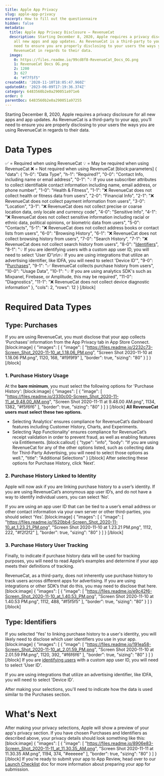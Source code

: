 ```yaml
---
title: Apple App Privacy
slug: apple-app-privacy
excerpt: How to fill out the questionnaire
hidden: false
metadata:
  title: Apple App Privacy Disclosure – RevenueCat
  description: Starting December 8, 2020, Apple requires a privacy disclosure for
    all new apps and app updates. As RevenueCat is a third-party to your app, you’ll
    need to ensure you are properly disclosing to your users the ways you are using
    RevenueCat in regards to their data.
  image:
    0: https://files.readme.io/99cd8f8-RevenueCat_Docs_OG.png
    1: RevenueCat Docs OG.png
    2: 1200
    3: 627
    4: "#f7f5f5"
createdAt: '2020-11-10T18:05:47.960Z'
updatedAt: '2023-06-09T17:19:36.374Z'
category: 6483560b2e0a290051a971e6
order: 0
parentDoc: 6483560b2e0a290051a97255
---
```

Starting December 8, 2020, Apple requires a privacy disclosure for all new apps and app updates. As RevenueCat is a third-party to your app, you’ll need to ensure you are properly disclosing to your users the ways you are using RevenueCat in regards to their data.

# Data Types

✅ = Required when using RevenueCat
💡 = May be required when using RevenueCat
❌ = Not required when using RevenueCat
[block:parameters]
{
  "data": {
    "h-0": "Data Type",
    "h-1": "Required?",
    "0-0": "Contact Info, including name or email address",
    "0-1": "💡 If you use subscriber attributes to collect identifiable contact information including name, email address, or phone number",
    "1-0": "Health & Fitness",
    "1-1": "❌ RevenueCat does not collect health or fitness data from users",
    "2-0": "Financial Info",
    "2-1": "❌ RevenueCat does not collect payment information from users",
    "3-0": "Location",
    "3-1": "❌ RevenueCat does not collect precise or coarse location data, only locale and currency code",
    "4-0": "Sensitive Info",
    "4-1": "❌ RevenueCat does not collect sensitive information including racial or ethnic data, political opinions, or biometric data from users",
    "5-0": "Contacts",
    "5-1": "❌ RevenueCat does not collect address books or contact lists from users",
    "6-0": "Browsing History",
    "6-1": "❌ RevenueCat does not collect browsing history from users",
    "7-0": "Search History",
    "7-1": "❌ RevenueCat does not collect search history from users",
    "8-0": "[Identifiers](https://docs.revenuecat.com/docs/apple-app-privacy#type-identifiers)",
    "8-1": "💡 If you are identifying users with a custom app user ID, you will need to select 'User ID'\n\n💡 If you are using integrations that utilize an advertising identifier, like IDFA, you will need to select 'Device ID'",
    "9-0": "[Purchases](https://docs.revenuecat.com/docs/apple-app-privacy#type-purchases)",
    "9-1": "✅ RevenueCat collects purchase history from users",
    "10-0": "Usage Data",
    "10-1": "💡 If you are using analytics SDK's such as Mixpanel, Firebase, or Amplitude, this may be required",
    "11-0": "Diagnostics",
    "11-1": "❌ RevenueCat does not collect device diagnostic information"
  },
  "cols": 2,
  "rows": 12
}
[/block]
# Required Data Types

## Type: Purchases

If you are using RevenueCat, you must disclose that your app collects ‘Purchases’ information from the App Privacy tab in App Store Connect.
[block:image]
{
  "images": [
    {
      "image": [
        "https://files.readme.io/2232c73-Screen_Shot_2020-11-10_at_1.18.06_PM.png",
        "Screen Shot 2020-11-10 at 1.18.06 PM.png",
        1120,
        168,
        "#f9f9f9"
      ],
      "border": true,
      "sizing": "80"
    }
  ]
}
[/block]
### 1. Purchase History Usage

At the **bare minimum**, you must select the following options for 'Purchase History':
[block:image]
{
  "images": [
    {
      "image": [
        "https://files.readme.io/2330c00-Screen_Shot_2020-11-11_at_9.48.00_AM.png",
        "Screen Shot 2020-11-11 at 9.48.00 AM.png",
        1134,
        1382,
        "#f5f6f6"
      ],
      "border": true,
      "sizing": "80"
    }
  ]
}
[/block]
**All RevenueCat users must select these two options.**

- Selecting ‘Analytics’ ensures compliance for RevenueCat’s dashboard features including Customer History, Charts, and Experiments.
- Selecting ‘App Functionality’ ensures compliance for RevenueCat’s receipt validation in order to prevent fraud, as well as enabling features via Entitlements.
[block:callout]
{
  "type": "info",
  "body": "If you are using RevenueCat for any of the other options listed, such as collecting data for Third-Party Advertising, you will need to select those options as well.",
  "title": "Additional Selections"
}
[/block]
After selecting these options for Purchase History, click ‘Next’.

### 2. Purchase History Linked to Identity

Apple will now ask if you are linking purchase history to a user’s identity. If you are using RevenueCat’s anonymous app user ID’s, and do not have a way to identify individual users, you can select ‘No’.

If you are using an app user ID that can be tied to a user’s email address or other contact information via your own server or other third-parties, you should select ‘Yes’.
[block:image]
{
  "images": [
    {
      "image": [
        "https://files.readme.io/1520bb4-Screen_Shot_2020-11-10_at_1.23.21_PM.png",
        "Screen Shot 2020-11-10 at 1.23.21 PM.png",
        1112,
        222,
        "#f2f2f2"
      ],
      "border": true,
      "sizing": "80"
    }
  ]
}
[/block]
### 3. Purchase History User Tracking

Finally, to indicate if purchase history data will be used for tracking purposes, you will need to read Apple’s examples and determine if your app meets their definitions of tracking. 

RevenueCat, as a third-party, does not inherently use purchase history to track users across different apps for advertising. If you are using integrations or other SDK’s that do this, you may need to disclose that here.
[block:image]
{
  "images": [
    {
      "image": [
        "https://files.readme.io/e9c42f6-Screen_Shot_2020-11-10_at_1.40.53_PM.png",
        "Screen Shot 2020-11-10 at 1.40.53 PM.png",
        1112,
        488,
        "#f5f5f5"
      ],
      "border": true,
      "sizing": "80"
    }
  ]
}
[/block]
## Type: Identifiers

If you selected 'Yes' to linking purchase history to a user's identity, you will likely need to disclose which user identifiers you use in your app.
[block:image]
{
  "images": [
    {
      "image": [
        "https://files.readme.io/191ea58-Screen_Shot_2020-11-10_at_2.01.59_PM.png",
        "Screen Shot 2020-11-10 at 2.01.59 PM.png",
        1120,
        392,
        "#f6f6f6"
      ],
      "border": true,
      "sizing": "80"
    }
  ]
}
[/block]
If you are [identifying users](https://docs.revenuecat.com/docs/user-ids) with a custom app user ID, you will need to select 'User ID'.

If you are using integrations that utilize an advertising identifier, like IDFA, you will need to select 'Device ID'.

After making your selections, you'll need to indicate how the data is used similar to the Purchases section.

# What's Next

After making your privacy selections, Apple will show a preview of your app's privacy section. If you have chosen Purchases and Identifiers as described above, your privacy details should look something like this:
[block:image]
{
  "images": [
    {
      "image": [
        "https://files.readme.io/8906e83-Screen_Shot_2020-11-11_at_11.30.35_AM.png",
        "Screen Shot 2020-11-11 at 11.30.35 AM.png",
        1194,
        374,
        "#eeeeee"
      ],
      "border": true,
      "sizing": "80"
    }
  ]
}
[/block]
If you're ready to submit your app to App Review,  head over to our [Launch Checklist](https://docs.revenuecat.com/docs/launch-checklist) doc for more information about preparing your app for submission.